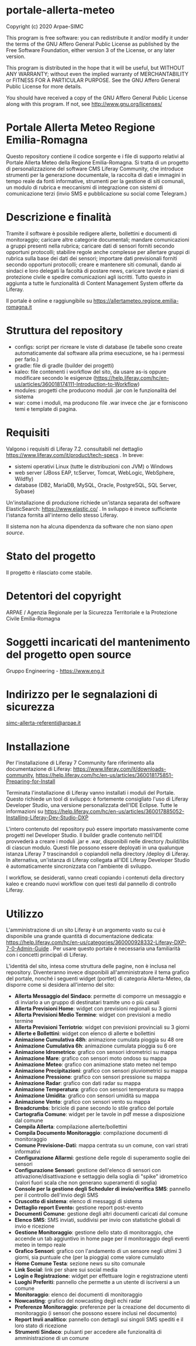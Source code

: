 # portale-allerta-meteo

Copyright (c) 2020 Arpae-SIMC

This program is free software: you can redistribute it and/or modify
it under the terms of the GNU Affero General Public License as published
by the Free Software Foundation, either version 3 of the License, or
any later version.

This program is distributed in the hope that it will be useful,
but WITHOUT ANY WARRANTY; without even the implied warranty of
MERCHANTABILITY or FITNESS FOR A PARTICULAR PURPOSE.  See the
GNU Affero General Public License for more details.

You should have received a copy of the GNU Affero General Public License
along with this program.  If not, see <http://www.gnu.org/licenses/>

# Portale Allerta Meteo Regione Emilia-Romagna
Questo repository contiene il codice sorgente e i file di supporto relativi al Portale Allerta Meteo della Regione Emilia-Romagna. Si tratta di un progetto di personalizzazione del software CMS Liferay Community, che introduce strumenti per la generazione documentale, la raccolta di dati e immagini in tempo reale da fonti informative, strumenti per la gestione di siti comunali, un modulo di rubrica e meccanismi di integrazione con sistemi di comunicazione terzi (invio SMS e pubblicazione su social come Telegram.)

# Descrizione e finalità
Tramite il software è possibile redigere allerte, bollettini e documenti di monitoraggio; caricare altre categorie documentali; mandare comunicazioni a gruppi presenti nella rubrica; caricare dati di sensori forniti secondo opportuni protocolli; stabilire regole anche complesse per allertare gruppi di rubrica sulla base dei dati dei sensori; importare dati previsionali forniti secondo opportuni protocolli; creare e mantenere siti comunali, dando ai sindaci e loro delegati la facoltà di postare news, caricare tavole e piani di protezione civile e spedire comunicazioni agli iscritti. Tutto questo in aggiunta a tutte le funzionalità di Content Management System offerte da Liferay.

Il portale è online e raggiungibile su https://allertameteo.regione.emilia-romagna.it

# Struttura del repository
- configs: script per ricreare le viste di database (le tabelle sono create automaticamente dal software alla prima esecuzione, se ha i permessi per farlo.)
- gradle: file di gradle (builder dei progetti)
- kaleo: file contenenti i workflow del sito, da usare as-is oppure modificare secondo le esigenze (https://help.liferay.com/hc/en-us/articles/360018174111-Introduction-to-Workflow)
- modules: progetti che producono moduli .jar con le funzionalità del sistema
- war: come i moduli, ma producono file .war invece che .jar e forniscono temi e template di pagina.

# Requisiti
Valgono i requisiti di Liferay 7.2. consultabili nel dettaglio https://www.liferay.com/it/product/tech-specs . In breve:
- sistemi operativi Linux (tutte le distribuzioni con JVM) o Windows
- web server 
    (JBoss EAP,
    tcServer,
    Tomcat,
    WebLogic,
    WebSphere,
    Wildfly)
- database
    (DB2,
    MariaDB,
    MySQL,
    Oracle,
    PostgreSQL,
    SQL Server,
    Sybase)
    
Un'installazione di produzione richiede un'istanza separata del software ElasticSearch: https://www.elastic.co/ . In sviluppo è invece sufficiente l'istanza fornita all'interno dello stesso Liferay.

Il sistema non ha alcuna dipendenza da software che non siano *open source*.

# Stato del progetto
Il progetto è rilasciato come stabile.

# Detentori del copyright
ARPAE / Agenzia Regionale per la Sicurezza Territoriale e la Protezione Civile Emilia-Romagna

# Soggetti incaricati del mantenimento del progetto open source
Gruppo Engineering - https://www.eng.it

# Indirizzo per le segnalazioni di sicurezza
simc-allerta-referenti@arpae.it

# Installazione
Per l'installazione di Liferay 7 Community fare riferimento alla documentazione di Liferay: https://www.liferay.com/it/downloads-community,  https://help.liferay.com/hc/en-us/articles/360018175851-Preparing-for-Install

Terminata l'installazione di Liferay vanno installati i moduli del Portale. Questo richiede un tool di sviluppo: è fortemente consigliato l'uso di Liferay Developer Studio, una versione personalizzata dell'IDE Eclipse. Tutte le informazioni su https://help.liferay.com/hc/en-us/articles/360017885052-Installing-Liferay-Dev-Studio-DXP

L'intero contenuto del repository può essere importato massivamente come progetti nel Developer Studio. Il builder gradle contenuto nell'IDE provvederà a creare i moduli .jar e .war, disponibili nelle directory /build/libs di ciascun modulo. Questi file possono essere deployati in una qualunque istanza Liferay 7 trascinandoli o copiandoli nella directory /deploy di Liferay. In alternativa, un'istanza di Liferay collegata all'IDE Liferay Developer Studio è automaticamente sincronizzata con l'ambiente di sviluppo.

I workflow, se desiderati, vanno creati copiando i contenuti della directory kaleo e creando nuovi workflow con quei testi dal pannello di controllo Liferay.

# Utilizzo
L'amministrazione di un sito Liferay è un argomento vasto su cui è disponibile una grande quantità di documentazione dedicata: https://help.liferay.com/hc/en-us/categories/360000928332-Liferay-DXP-7-0-Admin-Guide . Per usare questo portale è necessaria una familiarità con i concetti principali di Liferay.

L'identità del sito, intesa come struttura delle pagine, non è inclusa nel repository. Diventeranno invece disponibili all'amministratore il tema grafico del portale, nonché i seguenti widget (portlet) di categoria Allerta-Meteo, da disporre come si desidera all'interno del sito:

- **Allerta Messaggio del Sindaco**: permette di comporre un messaggio e di inviarlo a un gruppo di destinatari tramite uno o più canali
- **Allerta Previsioni Home**: widget con previsioni regionali su 3 giorni
- **Allerta Previsioni Medio Termine**: widget con previsioni a medio termine
- **Allerta Previsioni Terriotrio**: widget con previsioni provinciali su 3 giorni
- **Allerte e Bollettini**: widget con elenco di allerte e bollettini
- **Animazione Cumulativa 48h**: animazione cumulata pioggia su 48 ore
- **Animazione Cumulativa 6h**: animazione cumulata pioggia su 6 ore
- **Animazione Idrometrico**: grafico con sensori idrometrici su mappa
- **Animazione Mare**: grafico con sensori moto ondoso su mappa
- **Animazione Meteo**: grafico con animazione stato meteo nel tempo
- **Animazione Precipitazioni**: grafico con sensori pluviometrici su mappa
- **Animazione Pressione**: grafico con sensori pressione su mappa
- **Animazione Radar**: grafico con dati radar su mappa
- **Animazione Temperatura**: grafico con sensori temperatura su mappa
- **Animazione Umidita**: grafico con sensori umidità su mappa
- **Animazione Vento**: grafico con sensori vento su mappa
- **Breadcrumbs**: briciole di pane secondo lo stile grafico del portale
- **Cartografia Comune**: widget per le tavole in pdf messe a disposizione dal comune
- **Compila Allerta**: compilazione allerte/bollettini
- **Compila Documento Monitoraggio**: compilazione documenti di monitoraggio
- **Comune Previsione-Dati**: mappa centrata su un comune, con vari strati informativi
- **Configurazione Allarmi**: gestione delle regole di superamento soglie dei sensori
- **Configurazione Sensori**: gestione dell'elenco di sensori con attivazione/disattivazione e settaggio della soglia di "spike" idrometrico (valori fuori scala che non generano superamenti di soglia)
- **Console per la gestione degli Scheduler di invio/verifica SMS**: pannello per il controllo dell'invio degli SMS
- **Cruscotto di sistema**: elenco di messaggi di sistema
- **Dettaglio report Evento:** gestione report post-evento
- **Documenti Comune**: gestione degli altri documenti caricati dal comune
- **Elenco SMS**: SMS inviati, suddivisi per invio con statistiche globali di invio e ricezione
- **Gestione Monitoraggio**: gestione dello stato di monitoraggio, che accende un tab aggiuntivo in home page per il monitoraggio degli eventi meteo in tempo reale
- **Grafico Sensori**: grafico con l'andamento di un sensore negli ultimi 3 giorni, sia puntuale che (per la pioggia) come valore cumulato
- **Home Comune Testa**: sezione news su sito comunale
- **Link Social**: link per share sui social media
- **Login e Registrazione**: widget per effettuare login e registrazione utenti
- **Luoghi Preferiti**: pannello che permette a un utente di iscriversi a un comune
- **Monitoraggio**: elenco dei documenti di monitoraggio
- **Nowcasting**: grafico del nowcasting degli echi radar
- **Preferenze Monitoraggio**: preferenze per la creazione del documento di monitoraggio (i sensori che possono essere inclusi nel documento)
- **Report Invii analitico**: pannello con dettagli sui singoli SMS spediti e il loro stato di ricezione
- **Strumenti Sindaco**: pulsanti per accedere alle funzionalità di amministrazione di un comune





